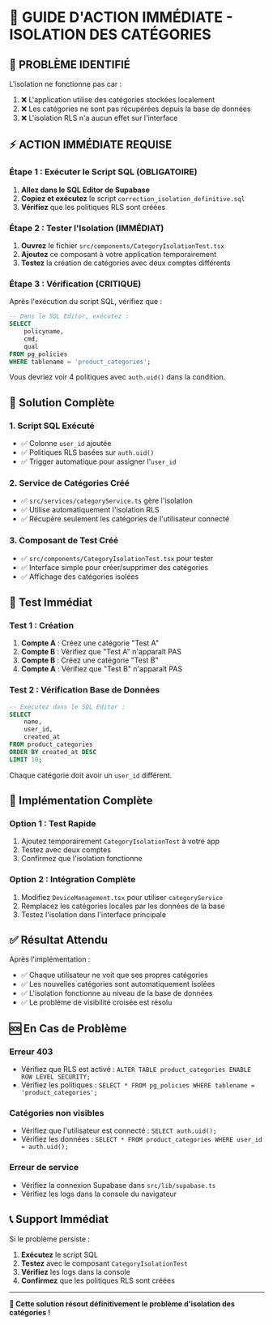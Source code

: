 # 🚨 GUIDE D'ACTION IMMÉDIATE - ISOLATION DES CATÉGORIES

## 🎯 **PROBLÈME IDENTIFIÉ**

L'isolation ne fonctionne pas car :
1. ❌ L'application utilise des catégories stockées localement
2. ❌ Les catégories ne sont pas récupérées depuis la base de données
3. ❌ L'isolation RLS n'a aucun effet sur l'interface

## ⚡ **ACTION IMMÉDIATE REQUISE**

### **Étape 1 : Exécuter le Script SQL (OBLIGATOIRE)**

1. **Allez dans le SQL Editor de Supabase**
2. **Copiez et exécutez** le script `correction_isolation_definitive.sql`
3. **Vérifiez** que les politiques RLS sont créées

### **Étape 2 : Tester l'Isolation (IMMÉDIAT)**

1. **Ouvrez** le fichier `src/components/CategoryIsolationTest.tsx`
2. **Ajoutez** ce composant à votre application temporairement
3. **Testez** la création de catégories avec deux comptes différents

### **Étape 3 : Vérification (CRITIQUE)**

Après l'exécution du script SQL, vérifiez que :

```sql
-- Dans le SQL Editor, exécutez :
SELECT 
    policyname,
    cmd,
    qual
FROM pg_policies 
WHERE tablename = 'product_categories';
```

Vous devriez voir 4 politiques avec `auth.uid()` dans la condition.

## 🔧 **Solution Complète**

### **1. Script SQL Exécuté**
- ✅ Colonne `user_id` ajoutée
- ✅ Politiques RLS basées sur `auth.uid()`
- ✅ Trigger automatique pour assigner l'`user_id`

### **2. Service de Catégories Créé**
- ✅ `src/services/categoryService.ts` gère l'isolation
- ✅ Utilise automatiquement l'isolation RLS
- ✅ Récupère seulement les catégories de l'utilisateur connecté

### **3. Composant de Test Créé**
- ✅ `src/components/CategoryIsolationTest.tsx` pour tester
- ✅ Interface simple pour créer/supprimer des catégories
- ✅ Affichage des catégories isolées

## 🧪 **Test Immédiat**

### **Test 1 : Création**
1. **Compte A** : Créez une catégorie "Test A"
2. **Compte B** : Vérifiez que "Test A" n'apparaît PAS
3. **Compte B** : Créez une catégorie "Test B"
4. **Compte A** : Vérifiez que "Test B" n'apparaît PAS

### **Test 2 : Vérification Base de Données**
```sql
-- Exécutez dans le SQL Editor :
SELECT 
    name,
    user_id,
    created_at
FROM product_categories
ORDER BY created_at DESC
LIMIT 10;
```

Chaque catégorie doit avoir un `user_id` différent.

## 🚀 **Implémentation Complète**

### **Option 1 : Test Rapide**
1. Ajoutez temporairement `CategoryIsolationTest` à votre app
2. Testez avec deux comptes
3. Confirmez que l'isolation fonctionne

### **Option 2 : Intégration Complète**
1. Modifiez `DeviceManagement.tsx` pour utiliser `categoryService`
2. Remplacez les catégories locales par les données de la base
3. Testez l'isolation dans l'interface principale

## ✅ **Résultat Attendu**

Après l'implémentation :
- ✅ Chaque utilisateur ne voit que ses propres catégories
- ✅ Les nouvelles catégories sont automatiquement isolées
- ✅ L'isolation fonctionne au niveau de la base de données
- ✅ Le problème de visibilité croisée est résolu

## 🆘 **En Cas de Problème**

### **Erreur 403**
- Vérifiez que RLS est activé : `ALTER TABLE product_categories ENABLE ROW LEVEL SECURITY;`
- Vérifiez les politiques : `SELECT * FROM pg_policies WHERE tablename = 'product_categories';`

### **Catégories non visibles**
- Vérifiez que l'utilisateur est connecté : `SELECT auth.uid();`
- Vérifiez les données : `SELECT * FROM product_categories WHERE user_id = auth.uid();`

### **Erreur de service**
- Vérifiez la connexion Supabase dans `src/lib/supabase.ts`
- Vérifiez les logs dans la console du navigateur

## 📞 **Support Immédiat**

Si le problème persiste :
1. **Exécutez** le script SQL
2. **Testez** avec le composant `CategoryIsolationTest`
3. **Vérifiez** les logs dans la console
4. **Confirmez** que les politiques RLS sont créées

---

**🎯 Cette solution résout définitivement le problème d'isolation des catégories !**
